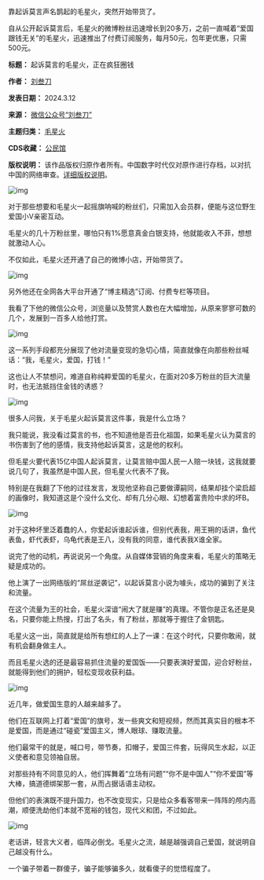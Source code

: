 靠起诉莫言声名鹊起的毛星火，突然开始带货了。


自从公开起诉莫言后，毛星火的微博粉丝迅速增长到20多万，之前一直喊着“爱国跟钱无关”的毛星火，迅速推出了付费订阅服务，每月50元，包年更优惠，只需500元。




**标题：** 起诉莫言的毛星火，正在疯狂圈钱  

**作者：** [刘叁刀](https://chinadigitaltimes.net/space/刘叁刀)  

**发表日期：** 2024.3.12  

**来源：** [微信公众号“刘叁刀”](https://web.archive.org/web/20240312154500/https://mp.weixin.qq.com/s/vI_smKrf7kVVIoxZqwbePQ)  

**主题归类：** [毛星火](https://chinadigitaltimes.net/space/毛星火)  

**CDS收藏：** [公民馆](https://chinadigitaltimes.net/space/%E5%85%AC%E6%B0%91%E9%A6%86)  

**版权说明：** 该作品版权归原作者所有。中国数字时代仅对原作进行存档，以对抗中国的网络审查。[详细版权说明](https://chinadigitaltimes.net/chinese/copyright)。


![img](https://chinadigitaltimes.net/chinese/files/2024/03/post-705853-65f078f8e06fa.png)


对于那些想要和毛星火一起摇旗呐喊的粉丝们，只需加入会员群，便能与这位野生爱国小V亲密互动。


毛星火的几十万粉丝里，哪怕只有1%愿意真金白银支持，他就能收入不菲，想想就激动人心。


不仅如此，毛星火还开通了自己的微博小店，开始带货了。


![img](https://chinadigitaltimes.net/chinese/files/2024/03/post-705853-65f078f9108f0.)


另外他还在全网各大平台开通了“博主精选”订阅、付费专栏等项目。


我看了下他的微信公众号，浏览量以及赞赏人数也在大幅增加，从原来寥寥可数的几个，发展到一百多人给他打赏。


![img](https://chinadigitaltimes.net/chinese/files/2024/03/post-705853-65f078f9acc99.)


这一系列手段都充分展现了他对流量变现的急切心情，简直就像在向那些粉丝喊话：“我，毛星火，爱国，打钱！”


这也让人不禁想问，难道自称纯粹爱国的毛星火，在面对20多万粉丝的巨大流量时，也无法抵挡住金钱的诱惑？


![img](https://chinadigitaltimes.net/chinese/files/2024/03/post-705853-65f078fa78b8c.png)


很多人问我，关于毛星火起诉莫言这件事，我是什么立场？


我只能说，我没看过莫言的书，也不知道他是否丑化祖国，如果毛星火认为莫言的书伤害到了他的感情，我支持他起诉莫言，这是他的权利。


但毛星火要代表15亿中国人起诉莫言，让莫言赔中国人民一人赔一块钱，这我就要说几句了，我虽然是中国人民，但毛星火代表不了我。


特别是在我翻了下他的过往发言，发现他坚称自己要做谭嗣同，结果却挂个梁启超的画像时，我知道这是个没什么文化、却有几分心眼、幻想着富贵险中求的坏B。


![img](https://chinadigitaltimes.net/chinese/files/2024/03/post-705853-65f078fbbc4d4.png)


对于这种坏里泛着蠢的人，你爱起诉谁起诉谁，但别代表我，用王朔的话讲，鱼代表鱼，虾代表虾，乌龟代表是王八，没有我的同意，谁代表我X谁全家。


说完了他的动机，再说说另一个角度。从自媒体营销的角度来看，毛星火的策略无疑是成功的。


他上演了一出网络版的“屌丝逆袭记”，以起诉莫言小说为噱头，成功的骗到了关注和流量。


在这个流量为王的社会，毛星火深谙“闹大了就是赚”的真理。不管你是正名还是臭名，只要你能上热搜，打出了名头，有了粉丝，那就等于握住了金钥匙。


毛星火这一出，简直就是给所有想红的人上了一课：在这个时代，只要你敢闹，就有机会翻身做主人。


而且毛星火选的还是最容易抓住流量的爱国饭——只要表演好爱国，迎合好粉丝，就能得到他们的拥护，轻松变现收获利益。


![img](https://chinadigitaltimes.net/chinese/files/2024/03/post-705853-65f078fc57053.)


近几年，做爱国生意的人越来越多了。


他们在互联网上打着“爱国”的旗号，发一些爽文和短视频，然而其真实目的根本不是爱国，而是通过“碰瓷”爱国主义，博人眼球、赚取流量。


他们最常干的就是，喊口号，带节奏，扣帽子，爱国三件套，玩得风生水起，以正义使者和意见领袖自居。


对那些持有不同意见的人，他们挥舞着“立场有问题”“你不是中国人”“你不爱国”等大棒，搞道德绑架那一套，从而占据话语主动权。


但他们的表演既不提升国力，也不改变现实，只是给众多看客带来一阵阵的颅内高潮，顺便洗劫他们本就不宽裕的钱包，现代义和团，不过如此。


![img](https://chinadigitaltimes.net/chinese/files/2024/03/post-705853-65f078fcbd578.)


老话讲，轻言大义者，临阵必倒戈。毛星火之流，越是越强调自己爱国，就说明自己越没有什么。


一个骗子带着一群傻子，骗子能够骗多久，就看傻子的觉悟程度了。

